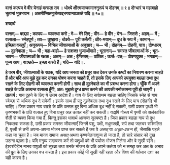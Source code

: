 **वत्सं कल्पय मे वीर येनाहं वत्सला तव ।** **धोक्ष्ये क्षीरमयान्कामाननुरूपं च दोहनम् ॥ ९॥** **दोग्धारं च महाबाहो भूतानां भूतभावन ।** **अन्नमीप्सितमूर्जस्वद्भगवान्वाञ्छते यदि ॥ १०॥** 

**शब्दार्थ** 

**वत्सम्—** **बछड़ा** **; कल्पय—** **व्यवस्था करो** **; मे—** **मेरे लिए** **; वीर—** **हे वीर** **; येन—** **जिससे** **; अहम्—** **मैं** **; वत्सला—** **स्नेहपूर्ण** **; तव—** **तुश्हारा** **; धोक्ष्ये—** **पूरी करूँगी** **; क्षीर-मयान्—** **दूध के रूप में** **; कामान्—** **इच्छित वस्तुएँ** **; अनुरूपम्—** **विभिन्न जीवात्माओं के** **अनुसार** **; च—** **भी** **; दोहनम्—** **दोहनी, पात्र** **; दोग्धारम्—** **दुहनेवाला** **; च—** **भी** **; महा-बाहो—** **हे सशक्त भुजाओंवाले** **; भूतानाम्—** **समस्त जीवात्माओं के** **; भूत-भावन—** **जीवात्माओं के रक्षक** **; अन्नम्—** **अन्न** **; ईप्सितम्—** **वांछित** **; ऊर्ज:-वत्—** **पोषणयुक्त** **;** **भगवान्—** **पूज्य आप** **; वाञ्छते—** **इच्छा करते हैं** **; यदि—** **यदि।** **.** 

**हे परम वीर, जीवात्माओं के रक्षक, यदि आप जनता को प्रचुर अन्न देकर उनके कष्टों का** **निवारण करना चाहते हैं और यदि आप मुझे दुह कर उनका पोषण करना चाहते हैं, तो इसके** **लिए आपको उपयुक्त बछड़ा तथा दूध रखने के लिए दोहनी की व्यवस्था करनी होगी। साथ ही** **दुहनेवाले का भी प्रबन्ध करना होगा। चूँकि मैं अपने बछड़े के प्रति अत्यन्त वत्सला हूँगी, अत:** **मुझसे दुग्ध प्राप्त करने की आपकी मनोकामना पूरी हो जाएगी।** **तात्पर्य :** गाय दुहने के लिए ये उत्तम आदेश हैं। गाय के लिए सर्वप्रथम बछड़ा चाहिए जिसके स्नेह से गाय स्वेच्छा से अधिक दूध दे सकेगी। इसके साथ ही पटु दुहनेवाला तथा दूध रखने के लिए पात्र (दोहनी) भी चाहिए। जिस प्रकार गाय बछड़े के प्रति वत्सल हुए बिना अधिक दूध नहीं दे सकती, उसी प्रकार पृथ्वी भी कृष्णभक्तों के प्रति वत्सल हुए बिना प्रचुर अन्न उत्पन्न नहीं कर सकती। यद्यपि गोरूप में पृथ्वी को अलंकारिक शैली से व्यक्त किया गया है, किन्तु इसका भावार्थ अत्यन्त सुस्पष्टï है। जिस प्रकार बछड़ा गाय से दूध निकलवा सकता है, उसी प्रकार समस्त जीवात्माएँ जिनमें पशु, पक्षी, मधुमक्खी, सर्प तथा जलचर सश्मिलित हैं, पृथ्वी से तभी अपना-अपना भोजन प्राप्त कर सकते हैं जब वे *असत्* या *अधृत-व्रत* न हों, जैसाकि पहले कहा जा चुका है। जब मानव समाज *असत्*  अथवा कृष्णचेतनाशून्य हो जाता है, तो सारे संसार को दुख उठाना पड़ता है। यदि मनुष्य सदाचरण करें तो पशुओं को भी पर्याप्त भोजन मिलेगा और वे सुखी रहेंगे। ईश्वरविहीन मानव पशुओं को सुरक्षा तथा उनके भोजन के प्रति अपने कर्तव्य को न समझ कर अन्न के अभाव की पूॢत के लिए उनका वध करता है। इस प्रकार कोई भी सुखी नहीं रहता और विश्व की वर्तमान दशा का यही कारण है।  